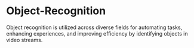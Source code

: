 # Object-Recognition
Object recognition is utilized across diverse fields for automating tasks, enhancing experiences, and improving efficiency by identifying objects in video streams.
